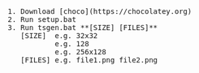 <pre>
1. Download [choco](https://chocolatey.org)
2. Run setup.bat
3. Run tsgen.bat **[SIZE] [FILES]**    
   [SIZE]  e.g. 32x32  
           e.g. 128  
           e.g. 256x128  
   [FILES] e.g. file1.png file2.png
</pre>
